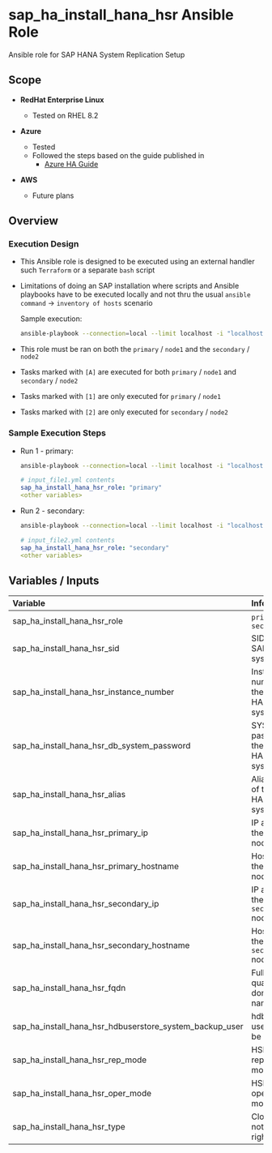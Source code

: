 # sap_ha_install_hana_hsr Ansible Role

Ansible role for SAP HANA System Replication Setup

## Scope

- **RedHat Enterprise Linux**
    - Tested on RHEL 8.2

- **Azure** 
    - Tested
    - Followed the steps based on the guide published in
        - [Azure HA Guide](https://docs.microsoft.com/en-us/azure/virtual-machines/workloads/sap/sap-hana-high-availability-rhel)

- **AWS**
    - Future plans

## Overview

### Execution Design

- This Ansible role is designed to be executed using an external handler such `Terraform` or a separate `bash` script
- Limitations of doing an SAP installation where scripts and Ansible playbooks have to be executed locally and not thru the usual `ansible command` -> `inventory of hosts` scenario

    Sample execution:

    ```bash
    ansible-playbook --connection=local --limit localhost -i "localhost," sap-hana-hsr.yml -e "@input_file.yml"
    ```

- This role must be ran on both the `primary` / `node1` and the `secondary` / `node2`
- Tasks marked with `[A]` are executed for both `primary` / `node1` and `secondary` / `node2`
- Tasks marked with `[1]` are only executed for `primary` / `node1`
- Tasks marked with `[2]` are only executed for `secondary` / `node2`

### Sample Execution Steps

- Run 1 - primary:
    ```bash
    ansible-playbook --connection=local --limit localhost -i "localhost," sap-hana-hsr.yml -e "@input_file1.yml"
    ```
    ```yaml
    # input_file1.yml contents
    sap_ha_install_hana_hsr_role: "primary"
    <other variables>
    ```

- Run 2 - secondary:
    ```bash
    ansible-playbook --connection=local --limit localhost -i "localhost," sap-hana-hsr.yml -e "@input_file2.yml"
    ```
    ```yaml
    # input_file2.yml contents
    sap_ha_install_hana_hsr_role: "secondary"
    <other variables>
    ```

## Variables / Inputs

| **Variable**                                             | **Info**                                  | **Default** | **Required** |
| :---                                                     | :---                                      | :---        | :---         |
| sap_ha_install_hana_hsr_role                             | `primary` or `secondary`                  | <none>      | yes          |
| sap_ha_install_hana_hsr_sid                              | SID of the SAP HANA system                | <none>      | yes          |
| sap_ha_install_hana_hsr_instance_number                  | Instance number of the SAP HANA system    | <none>      | yes          |
| sap_ha_install_hana_hsr_db_system_password               | SYSTEM password of the SAP HANA system    | <none>      | yes          |
| sap_ha_install_hana_hsr_alias                            | Alias name of the SAP HANA system         | <none>      | yes          |
| sap_ha_install_hana_hsr_primary_ip                       | IP address of the `primary` node          | <none>      | yes          |
| sap_ha_install_hana_hsr_primary_hostname                 | Hostname of the `primary` node            | <none>      | yes          |
| sap_ha_install_hana_hsr_secondary_ip                     | IP address of the `secondary` node        | <none>      | yes          |
| sap_ha_install_hana_hsr_secondary_hostname               | Hostname of the `secondary` node          | <none>      | yes          |
| sap_ha_install_hana_hsr_fqdn                             | Fully qualified domain name               | <none>      | yes          |
| sap_ha_install_hana_hsr_hdbuserstore_system_backup_user  | hdbuserstore username to be set           | <none>      | no           |
| sap_ha_install_hana_hsr_rep_mode                         | HSR replication mode                      | 'sync'      | no           |
| sap_ha_install_hana_hsr_oper_mode                        | HSR operation mode                        | 'logreplay' | no           |
| sap_ha_install_hana_hsr_type                             | Cloud type - not used right now           | <none>      | not used     |

